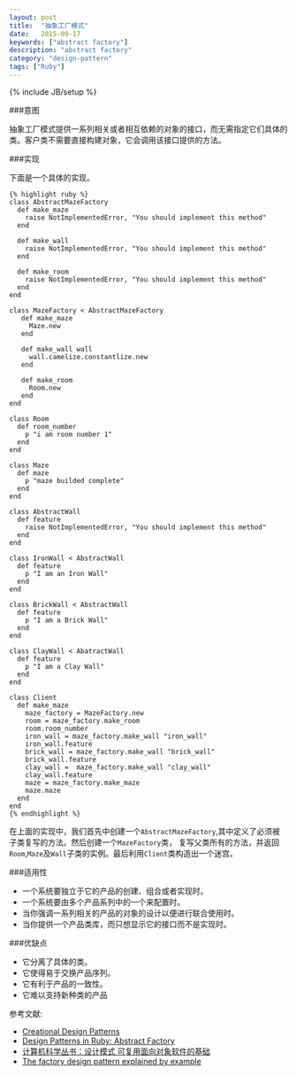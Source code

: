 ```yaml
---
layout: post
title:  "抽象工厂模式"
date:   2015-09-17
keywords: ["abstract factory"]
description: "abstract factory"
category: "design-pattern"
tags: ["Ruby"]
---
```

{% include JB/setup %}

###意图

抽象工厂模式提供一系列相关或者相互依赖的对象的接口，而无需指定它们具体的类。客户类不需要直接构建对象，它会调用该接口提供的方法。

###实现

下面是一个具体的实现。
   
    {% highlight ruby %}
    class AbstractMazeFactory
      def make_maze
        raise NotImplementedError, "You should implement this method"
      end

      def make_wall
        raise NotImplementedError, "You should implement this method"
      end

      def make_room
        raise NotImplementedError, "You should implement this method"
      end
    end

    class MazeFactory < AbstractMazeFactory
       def make_maze
         Maze.new
       end

       def make_wall wall
         wall.camelize.constantlize.new
       end

       def make_room
         Room.new
       end
    end

    class Room
      def room_number
        p "i am room number 1"
      end
    end

    class Maze
      def maze
        p "maze builded complete"
      end
    end

    class AbstractWall
      def feature
        raise NotImplementedError, "You should implement this method"
      end
    end

    class IronWall < AbstractWall
      def feature
        p "I am an Iron Wall"
      end
    end

    class BrickWall < AbstractWall
      def feature
        p "I am a Brick Wall"
      end
    end

    class ClayWall < AbatractWall
      def feature
        p "I am a Clay Wall"
      end
    end

    class Client
      def make_maze
        maze_factory = MazeFactory.new
        room = maze_factory.make_room
        room.room_number
        iron_wall = maze_factory.make_wall "iron_wall"
        iron_wall.feature
        brick_wall = maze_factory.make_wall "brick_wall"
        brick_wall.feature
        clay_wall =  maze_factory.make_wall "clay_wall"
        clay_wall.feature
        maze = maze_factory.make_maze
        maze.maze
      end
    end
    {% endhighlight %}
  在上面的实现中，我们首先中创建一个`AbstractMazeFactory`,其中定义了必须被子类复写的方法。然后创建一个`MazeFactory`类，
  复写父类所有的方法，并返回`Room`,`Maze`及`Wall`子类的实例。最后利用`Client`类构造出一个迷宫。

###适用性

* 一个系统要独立于它的产品的创建、组合或者实现时。
* 一个系统要由多个产品系列中的一个来配置时。
* 当你强调一系列相关的产品的对象的设计以便进行联合使用时。
* 当你提供一个产品类库，而只想显示它的接口而不是实现时。

###优缺点

* 它分离了具体的类。
* 它使得易于交换产品序列。
* 它有利于产品的一致性。
* 它难以支持新种类的产品

参考文献:

- [Creational Design Patterns](https://practicingruby.com/articles/creational-design-patterns "Creational Design Patterns")
- [Design Patterns in Ruby: Abstract Factory](http://www.devinterface.com/blog/en/2010/06/design-patterns-in-ruby-abstract-factory/ "Design Patterns in Ruby: Abstract Factory")
- [计算机科学丛书：设计模式 可复用面向对象软件的基础](http://www.amazon.cn/%E8%AE%A1%E7%AE%97%E6%9C%BA%E7%A7%91%E5%AD%A6%E4%B8%9B%E4%B9%A6-%E8%AE%BE%E8%AE%A1%E6%A8%A1%E5%BC%8F-%E5%8F%AF%E5%A4%8D%E7%94%A8%E9%9D%A2%E5%90%91%E5%AF%B9%E8%B1%A1%E8%BD%AF%E4%BB%B6%E7%9A%84%E5%9F%BA%E7%A1%80-Erich-Gamma/dp/B001130JN8 "计算机科学丛书：设计模式 可复用面向对象软件的基础")
- [The factory design pattern explained by example](https://www.binpress.com/tutorial/the-factory-design-pattern-explained-by-example/142 "The factory design pattern explained by example")
